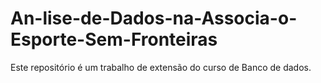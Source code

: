 # An-lise-de-Dados-na-Associa-o-Esporte-Sem-Fronteiras
Este repositório é um trabalho de extensão do curso de Banco de dados.
